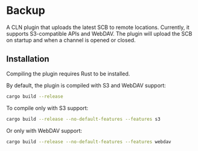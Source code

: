 # Backup

A CLN plugin that uploads the latest SCB to remote locations.
Currently, it supports S3-compatible APIs and WebDAV.
The plugin will upload the SCB on startup and when a channel is opened or closed.

## Installation

Compiling the plugin requires Rust to be installed.

By default, the plugin is compiled with S3 and WebDAV support:

```bash
cargo build --release
```

To compile only with S3 support:

```bash
cargo build --release --no-default-features --features s3
```

Or only with WebDAV support:

```bash
cargo build --release --no-default-features --features webdav
```
